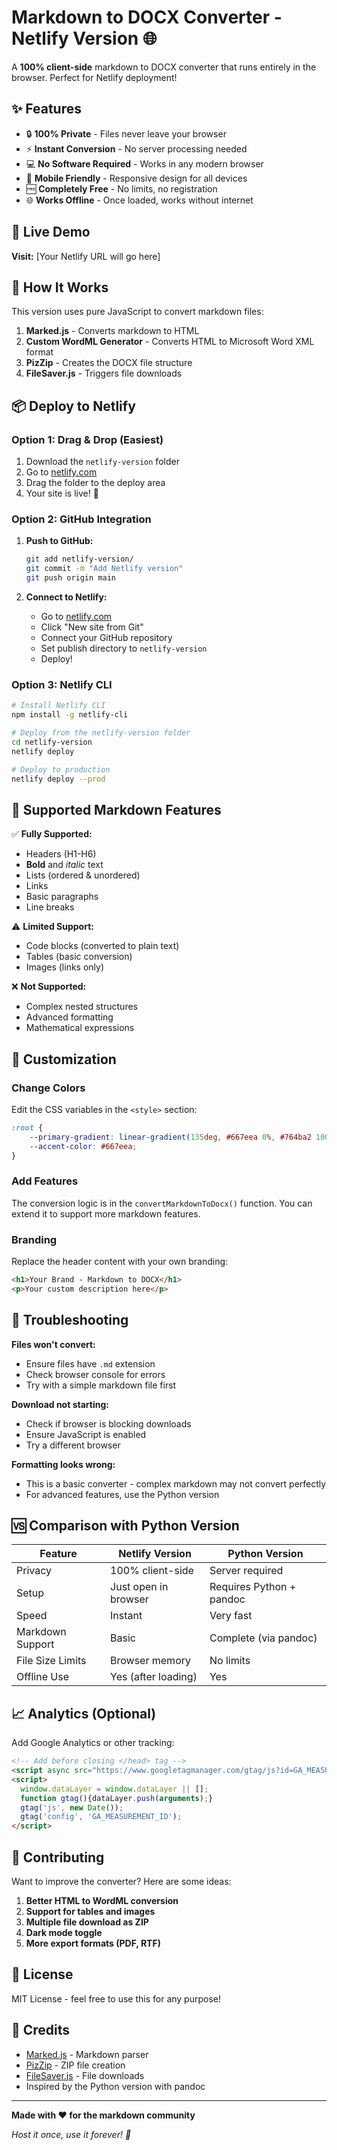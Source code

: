 # Markdown to DOCX Converter - Netlify Version 🌐

A **100% client-side** markdown to DOCX converter that runs entirely in the browser. Perfect for Netlify deployment!

## ✨ Features

- 🔒 **100% Private** - Files never leave your browser
- ⚡ **Instant Conversion** - No server processing needed
- 💻 **No Software Required** - Works in any modern browser
- 📱 **Mobile Friendly** - Responsive design for all devices
- 🆓 **Completely Free** - No limits, no registration
- 🌐 **Works Offline** - Once loaded, works without internet

## 🚀 Live Demo

**Visit:** [Your Netlify URL will go here]

## 🔧 How It Works

This version uses pure JavaScript to convert markdown files:

1. **Marked.js** - Converts markdown to HTML
2. **Custom WordML Generator** - Converts HTML to Microsoft Word XML format
3. **PizZip** - Creates the DOCX file structure
4. **FileSaver.js** - Triggers file downloads

## 📦 Deploy to Netlify

### Option 1: Drag & Drop (Easiest)

1. Download the `netlify-version` folder
2. Go to [netlify.com](https://netlify.com)
3. Drag the folder to the deploy area
4. Your site is live! 🎉

### Option 2: GitHub Integration

1. **Push to GitHub:**
   ```bash
   git add netlify-version/
   git commit -m "Add Netlify version"
   git push origin main
   ```

2. **Connect to Netlify:**
   - Go to [netlify.com](https://netlify.com)
   - Click "New site from Git"
   - Connect your GitHub repository
   - Set publish directory to `netlify-version`
   - Deploy!

### Option 3: Netlify CLI

```bash
# Install Netlify CLI
npm install -g netlify-cli

# Deploy from the netlify-version folder
cd netlify-version
netlify deploy

# Deploy to production
netlify deploy --prod
```

## 🎯 Supported Markdown Features

✅ **Fully Supported:**
- Headers (H1-H6)
- **Bold** and *italic* text
- Lists (ordered & unordered)
- Links
- Basic paragraphs
- Line breaks

⚠️ **Limited Support:**
- Code blocks (converted to plain text)
- Tables (basic conversion)
- Images (links only)

❌ **Not Supported:**
- Complex nested structures
- Advanced formatting
- Mathematical expressions

## 🔧 Customization

### Change Colors
Edit the CSS variables in the `<style>` section:

```css
:root {
    --primary-gradient: linear-gradient(135deg, #667eea 0%, #764ba2 100%);
    --accent-color: #667eea;
}
```

### Add Features
The conversion logic is in the `convertMarkdownToDocx()` function. You can extend it to support more markdown features.

### Branding
Replace the header content with your own branding:

```html
<h1>Your Brand - Markdown to DOCX</h1>
<p>Your custom description here</p>
```

## 🐛 Troubleshooting

**Files won't convert:**
- Ensure files have `.md` extension
- Check browser console for errors
- Try with a simple markdown file first

**Download not starting:**
- Check if browser is blocking downloads
- Ensure JavaScript is enabled
- Try a different browser

**Formatting looks wrong:**
- This is a basic converter - complex markdown may not convert perfectly
- For advanced features, use the Python version

## 🆚 Comparison with Python Version

| Feature | Netlify Version | Python Version |
|---------|----------------|----------------|
| Privacy | 100% client-side | Server required |
| Setup | Just open in browser | Requires Python + pandoc |
| Speed | Instant | Very fast |
| Markdown Support | Basic | Complete (via pandoc) |
| File Size Limits | Browser memory | No limits |
| Offline Use | Yes (after loading) | Yes |

## 📈 Analytics (Optional)

Add Google Analytics or other tracking:

```html
<!-- Add before closing </head> tag -->
<script async src="https://www.googletagmanager.com/gtag/js?id=GA_MEASUREMENT_ID"></script>
<script>
  window.dataLayer = window.dataLayer || [];
  function gtag(){dataLayer.push(arguments);}
  gtag('js', new Date());
  gtag('config', 'GA_MEASUREMENT_ID');
</script>
```

## 🤝 Contributing

Want to improve the converter? Here are some ideas:

1. **Better HTML to WordML conversion**
2. **Support for tables and images**
3. **Multiple file download as ZIP**
4. **Dark mode toggle**
5. **More export formats (PDF, RTF)**

## 📄 License

MIT License - feel free to use this for any purpose!

## 🙏 Credits

- [Marked.js](https://marked.js.org/) - Markdown parser
- [PizZip](https://stuk.github.io/jszip/) - ZIP file creation
- [FileSaver.js](https://github.com/eligrey/FileSaver.js/) - File downloads
- Inspired by the Python version with pandoc

---

**Made with ❤️ for the markdown community**

*Host it once, use it forever! 🚀*
